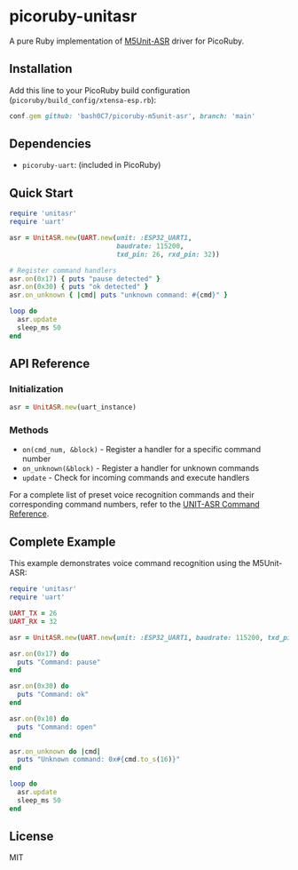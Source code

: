 # picoruby-unitasr

A pure Ruby implementation of [M5Unit-ASR](https://docs.m5stack.com/ja/unit/Unit%20ASR) driver for PicoRuby.

## Installation

Add this line to your PicoRuby build configuration (`picoruby/build_config/xtensa-esp.rb`):

```ruby
conf.gem github: 'bash0C7/picoruby-m5unit-asr', branch: 'main'
```

## Dependencies

- `picoruby-uart`: (included in PicoRuby)

## Quick Start

```ruby
require 'unitasr'
require 'uart'

asr = UnitASR.new(UART.new(unit: :ESP32_UART1, 
                           baudrate: 115200, 
                           txd_pin: 26, rxd_pin: 32))

# Register command handlers
asr.on(0x17) { puts "pause detected" }
asr.on(0x30) { puts "ok detected" }
asr.on_unknown { |cmd| puts "unknown command: #{cmd}" }

loop do
  asr.update
  sleep_ms 50
end
```

## API Reference

### Initialization

```ruby
asr = UnitASR.new(uart_instance)
```

### Methods

- `on(cmd_num, &block)` - Register a handler for a specific command number
- `on_unknown(&block)` - Register a handler for unknown commands
- `update` - Check for incoming commands and execute handlers

For a complete list of preset voice recognition commands and their corresponding command numbers, refer to the [UNIT-ASR Command Reference](https://m5stack-doc.oss-cn-shenzhen.aliyuncs.com/635/UNIT-ASR-Command_EN.pdf).

## Complete Example

This example demonstrates voice command recognition using the M5Unit-ASR:

```ruby
require 'unitasr'
require 'uart'

UART_TX = 26
UART_RX = 32

asr = UnitASR.new(UART.new(unit: :ESP32_UART1, baudrate: 115200, txd_pin: UART_TX, rxd_pin: UART_RX))

asr.on(0x17) do
  puts "Command: pause"
end

asr.on(0x30) do
  puts "Command: ok"
end

asr.on(0x10) do
  puts "Command: open"
end

asr.on_unknown do |cmd|
  puts "Unknown command: 0x#{cmd.to_s(16)}"
end

loop do
  asr.update
  sleep_ms 50
end
```


## License

MIT
